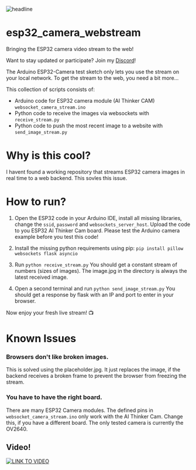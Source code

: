 ![headline](/images/headline.jpg)


# esp32_camera_webstream
Bringing the ESP32 camera video stream to the web!

Want to stay updated or participate? Join my [Discord](https://discord.com/invite/rerCyqAcrw)!

The Arduino ESP32-Camera test sketch only lets you use the stream on your local network. To get the stream to the web, you need a bit more...

This collection of scripts consists of:
 - Arduino code for ESP32 camera module (AI Thinker CAM) `websocket_camera_stream.ino`
 - Python code to receive the images via websockets with `receive_stream.py`
 - Python code to push the most recent image to a website with `send_image_stream.py`


 # Why is this cool?
I havent found a working repository that streams ESP32 camera images in real time to a web backend. This sovles this issue.

# How to run?
1. Open the ESP32 code in your Arduino IDE, install all missing libraries, change the `ssid`, `password` and `websockets_server_host`.
Upload the code to you ESP32 AI Thinker Cam board. Please test the Arduino camera example before you test this code!

2. Install the missing python requirements using pip: `pip install pillow websockets flask asyncio`

3. Run `python receive_stream.py`
You should get a constant stream of numbers (sizes of images). The image.jpg in the directory is always the latest received image.

4. Open a second terminal and run `python send_image_stream.py`
You should get a response by flask with an IP and port to enter in your browser.

Now enjoy your fresh live stream! 📺



# Known Issues
### Browsers don't like broken images.
This is solved using the placeholder.jpg. It just replaces the image, if the backend receives a broken frame to prevent the browser from freezing the stream.

### You have to have the right board.
There are many ESP32 Camera modules. The defined pins in `websocket_camera_stream.ino` only work with the AI Thinker Cam. Change this, if you have a different board. The only tested camera is currently the OV2640.


## Video!
[![LINK TO VIDEO](https://img.youtube.com/vi/cdjgs48OQ6E/0.jpg)](https://www.youtube.com/watch?v=cdjgs48OQ6E)
